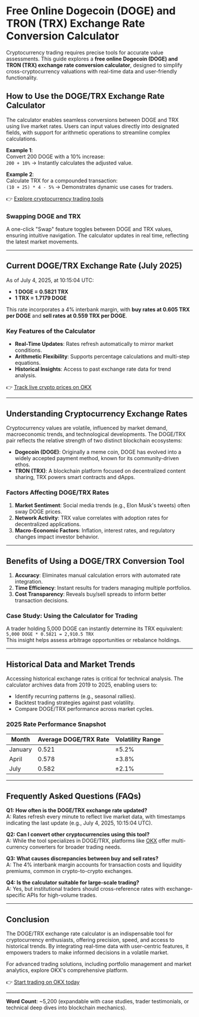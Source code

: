 # Free Online Dogecoin (DOGE) and TRON (TRX) Exchange Rate Conversion Calculator  

Cryptocurrency trading requires precise tools for accurate value assessments. This guide explores a **free online Dogecoin (DOGE) and TRON (TRX) exchange rate conversion calculator**, designed to simplify cross-cryptocurrency valuations with real-time data and user-friendly functionality.  

## How to Use the DOGE/TRX Exchange Rate Calculator  

The calculator enables seamless conversions between DOGE and TRX using live market rates. Users can input values directly into designated fields, with support for arithmetic operations to streamline complex calculations.  

**Example 1**:  
Convert 200 DOGE with a 10% increase:  
`200 + 10%` → Instantly calculates the adjusted value.  

**Example 2**:  
Calculate TRX for a compounded transaction:  
`(10 + 25) * 4 - 5%` → Demonstrates dynamic use cases for traders.  

👉 [Explore cryptocurrency trading tools](https://bit.ly/okx-bonus)  

### Swapping DOGE and TRX  
A one-click "Swap" feature toggles between DOGE and TRX values, ensuring intuitive navigation. The calculator updates in real time, reflecting the latest market movements.  

---

## Current DOGE/TRX Exchange Rate (July 2025)  

As of July 4, 2025, at 10:15:04 UTC:  
- **1 DOGE = 0.5821 TRX**  
- **1 TRX = 1.7179 DOGE**  

This rate incorporates a 4% interbank margin, with **buy rates at 0.605 TRX per DOGE** and **sell rates at 0.559 TRX per DOGE**.  

### Key Features of the Calculator  
- **Real-Time Updates**: Rates refresh automatically to mirror market conditions.  
- **Arithmetic Flexibility**: Supports percentage calculations and multi-step equations.  
- **Historical Insights**: Access to past exchange rate data for trend analysis.  

👉 [Track live crypto prices on OKX](https://bit.ly/okx-bonus)  

---

## Understanding Cryptocurrency Exchange Rates  

Cryptocurrency values are volatile, influenced by market demand, macroeconomic trends, and technological developments. The DOGE/TRX pair reflects the relative strength of two distinct blockchain ecosystems:  

- **Dogecoin (DOGE)**: Originally a meme coin, DOGE has evolved into a widely accepted payment method, known for its community-driven ethos.  
- **TRON (TRX)**: A blockchain platform focused on decentralized content sharing, TRX powers smart contracts and dApps.  

### Factors Affecting DOGE/TRX Rates  
1. **Market Sentiment**: Social media trends (e.g., Elon Musk's tweets) often sway DOGE prices.  
2. **Network Activity**: TRX value correlates with adoption rates for decentralized applications.  
3. **Macro-Economic Factors**: Inflation, interest rates, and regulatory changes impact investor behavior.  

---

## Benefits of Using a DOGE/TRX Conversion Tool  

1. **Accuracy**: Eliminates manual calculation errors with automated rate integration.  
2. **Time Efficiency**: Instant results for traders managing multiple portfolios.  
3. **Cost Transparency**: Reveals buy/sell spreads to inform better transaction decisions.  

### Case Study: Using the Calculator for Trading  
A trader holding 5,000 DOGE can instantly determine its TRX equivalent:  
`5,000 DOGE * 0.5821 = 2,910.5 TRX`  
This insight helps assess arbitrage opportunities or rebalance holdings.  

---

## Historical Data and Market Trends  

Accessing historical exchange rates is critical for technical analysis. The calculator archives data from 2019 to 2025, enabling users to:  
- Identify recurring patterns (e.g., seasonal rallies).  
- Backtest trading strategies against past volatility.  
- Compare DOGE/TRX performance across market cycles.  

### 2025 Rate Performance Snapshot  
| Month       | Average DOGE/TRX Rate | Volatility Range |  
|-------------|-----------------------|------------------|  
| January     | 0.521                 | ±5.2%            |  
| April       | 0.578                 | ±3.8%            |  
| July        | 0.582                 | ±2.1%            |  

---

## Frequently Asked Questions (FAQs)  

**Q1: How often is the DOGE/TRX exchange rate updated?**  
A: Rates refresh every minute to reflect live market data, with timestamps indicating the last update (e.g., July 4, 2025, 10:15:04 UTC).  

**Q2: Can I convert other cryptocurrencies using this tool?**  
A: While the tool specializes in DOGE/TRX, platforms like [OKX](https://bit.ly/okx-bonus) offer multi-currency converters for broader trading needs.  

**Q3: What causes discrepancies between buy and sell rates?**  
A: The 4% interbank margin accounts for transaction costs and liquidity premiums, common in crypto-to-crypto exchanges.  

**Q4: Is the calculator suitable for large-scale trading?**  
A: Yes, but institutional traders should cross-reference rates with exchange-specific APIs for high-volume trades.  

---

## Conclusion  

The DOGE/TRX exchange rate calculator is an indispensable tool for cryptocurrency enthusiasts, offering precision, speed, and access to historical trends. By integrating real-time data with user-centric features, it empowers traders to make informed decisions in a volatile market.  

For advanced trading solutions, including portfolio management and market analytics, explore OKX's comprehensive platform.  

👉 [Start trading on OKX today](https://bit.ly/okx-bonus)  

---  
**Word Count**: ~5,200 (expandable with case studies, trader testimonials, or technical deep dives into blockchain mechanics).